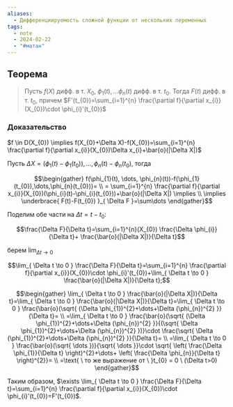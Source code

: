 ```yaml
---
aliases:
  - Дифференциируемость сложной функции от нескольких переменных
tags:
  - note
  - 2024-02-22
  - "#матан"
---
```


## Теорема

> Пусть $f(X)$ дифф. в т. $X_{0}$, $\phi_{1}(t),\dots \phi_{n}(t)$ дифф. в т. $t_{0}$. Тогда $F(t)$ дифф. в т. $t_{0}$, причем $F'(t_{0})=\sum_{i=1}^{n} \frac{\partial f}{\partial x_{i}}(X_{0})\cdot \phi_{i}'(t_{0})$

### Доказательство

$f \in D(X_{0}) \implies f(X_{0}+\Delta X)-f(X_{0})=\sum_{i=1}^{n} \frac{\partial f}{\partial x_{i}}(X_{0})\Delta x_{i}+\bar{o}(|\Delta X|)$

Пусть $\Delta X=(\phi_{1}(t)-\phi_{1}(t_{0})),\dots,\phi_{n}(t)-\phi_{n}(t_{0})$, тогда

$$\begin{gather}
f(\phi_{1}(t), \dots, \phi_{n}(t))-f(\phi_{1}(t_{0}),\dots,\phi_{n}(t_{0}))= \\
= \sum_{i=1}^{n} \frac{\partial f}{\partial x_{i}}(X_{0})(\phi_{i}(t)-\phi_{i}(t_{0}))+\bar{o}(|\Delta X|) \implies \\
\implies \underbrace{ F(t)-F(t_{0}) }_{ \Delta F }=\sum\dots
\end{gather}$$

Поделим обе части на $\Delta t=t-t_{0}$:

$$\frac{\Delta F}{\Delta t}=\sum_{i=1}^{n}(X_{0}) \frac{\Delta \phi_{i}}{\Delta t}+ \frac{\bar{o}(|\Delta X|)}{\Delta t}$$

берем $\lim_{ \Delta t \to 0 }$

$$\lim_{ \Delta t \to 0 } \frac{\Delta F}{\Delta t}=\sum_{i=1}^{n} \frac{\partial f}{\partial x_{i}}(X_{0})\cdot \phi_{i}'(t_{0})+\lim_{ \Delta t \to 0 } \frac{\bar{o}(|\Delta X|)}{\Delta t};$$

$$\begin{gather}
\lim_{ \Delta t \to 0 } \frac{\bar{o}(|\Delta X|)}{\Delta t}=\lim_{ \Delta t \to 0 } \frac{\bar{o}(|\Delta X|)}{\Delta t}=\lim_{ \Delta t \to 0 } \frac{\bar{o}(\sqrt{ (\Delta \phi_{1})^{2}+\dots+\Delta (\phi_{n})^{2} }}{\Delta t}= \\
=\lim_{ \Delta t \to 0 } \frac{\bar{o}(\sqrt{ (\Delta \phi_{1})^{2}+\dots+\Delta (\phi_{n})^{2} }}{(\sqrt{ \Delta \phi_{1})^{2}+\dots+\Delta (\phi_{n})^{2}  })}\cdot \frac{\sqrt{ \Delta (\phi_{1})^{2}+\dots+\Delta (\phi_{n})^{2}  }}{\Delta t}= \\
=\lim_{ \Delta t \to 0 } \frac{\bar{o}(\sqrt{ \dots })}{\sqrt{ \dots }}\cdot \sqrt{ \left( \frac{\Delta \phi_{1}}{\Delta t} \right)^{2}+\dots+ \left( \frac{\Delta \phi_{n}}{\Delta t} \right)^{2}}= \\
=\text{ \ то же выражение от \ }t_{0} = 0 \ (\Delta t>0)
\end{gather}$$

Таким образом, $\exists \lim_{ \Delta t \to 0 } \frac{\Delta F}{\Delta t}=\sum_{i=1}^{n} \frac{\partial f}{\partial x_{i}}(X_{0})\cdot \phi_{i}'(t_{0})=F'(t_{0})$.